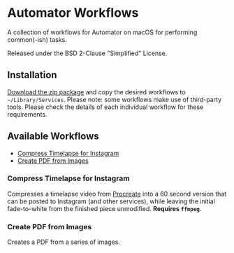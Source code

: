 # Automator Workflows

A collection of workflows for Automator on macOS for performing common(-ish) tasks.

Released under the BSD 2-Clause "Simplified" License.

## Installation

[Download the zip package](https://github.com/jellybeansoup/automator-workflows/archive/master.zip) and copy the desired workflows to `~/Library/Services`. Please note: some workflows make use of third-party tools. Please check the details of each individual workflow for these requirements.

## Available Workflows

- [Compress Timelapse for Instagram](https://github.com/jellybeansoup/automator-workflows#compress-timelapse-for-instagram)
- [Create PDF from Images](https://github.com/jellybeansoup/automator-workflows#create-pdf-from-images)

### Compress Timelapse for Instagram

Compresses a timelapse video from [Procreate](https://procreate.art/) into a 60 second version that can be posted to Instagram (and other services), while leaving the initial fade-to-white from the finished piece unmodified. **Requires `ffmpeg`**.

### Create PDF from Images

Creates a PDF from a series of images.